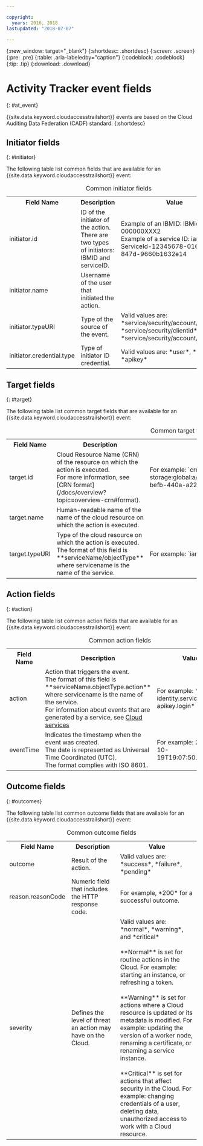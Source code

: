 ```yaml
---

copyright:
  years: 2016, 2018
lastupdated: "2018-07-07"

---
```


{:new_window: target="_blank"}
{:shortdesc: .shortdesc}
{:screen: .screen}
{:pre: .pre}
{:table: .aria-labeledby="caption"}
{:codeblock: .codeblock}
{:tip: .tip}
{:download: .download}



# Activity Tracker event fields
{: #at_event}

{{site.data.keyword.cloudaccesstrailshort}} events are based on the Cloud Auditing Data Federation (CADF) standard. 
{:shortdesc}

## Initiator fields
{: #initiator}

The following table list common fields that are available for an {{site.data.keyword.cloudaccesstrailshort}} event:

<table>
  <caption>Common initiator fields</caption>
  <tr>
    <th>Field Name</th>
	  <th>Description</th>
    <th>Value</th>
  </tr>
  <tr>
    <td>initiator.id</td>
	  <td>ID of the initiator of the action. </br>There are two types of initiators: IBMID and serviceID.</td>
    <td>Example of an IBMID: IBMid-000000XXX2 </br>Example of a service ID: iam-ServiceId-12345678-0165-4c89-847d-9660b1632e14</td>
  </tr>
  <tr>
    <td>initiator.name</td>
	  <td>Username of the user that initiated the action.</td>
    <td></td>
  </tr>
  <tr>
    <td>initiator.typeURI</td>
	  <td>Type of the source of the event.</td>
    <td>Valid values are: *service/security/account/user*, *service/security/clientid*, *service/security/account/serviceid*</td>
  </tr>
  <tr>
    <td>initiator.credential.type</td>
	  <td>Type of initiator ID credential. </td>
    <td>Valid values are: *user*, *token*, *apikey*</td>
  </tr>
</table>

## Target fields
{: #target}

The following table list common target fields that are available for an {{site.data.keyword.cloudaccesstrailshort}} event:

<table>
  <caption>Common target fields</caption>
  <tr>
    <th>Field Name</th>
	  <th>Description</th>
    <th>Value</th>
  </tr>
  <tr>
    <td>target.id</td>
	  <td>Cloud Resource Name (CRN) of the resource on which the action is executed. </br>For more information, see [CRN format](/docs/overview?topic=overview-crn#format).</td>
    <td>For example: `crn:v1:bluemix:public:cloud-object-storage:global:a/12345678e6232019c6567c9123456789:fr56et47-befb-440a-a223c-12345678dae1:bucket:bucket1`</td>
  </tr>
  <tr>
    <td>target.name</td>
	  <td>Human-readable name of the name of the cloud resource on which the action is executed.</td>
    <td></td>
  </tr>
  <tr>
    <td>target.typeURI</td>
    <td>Type of the cloud resource on which the action is executed. </br>The format of this field is **serviceName/objectType** where servicename is the name of the service. </td>
	  <td>For example: `iam-am/policy` or `cloud-object-storage/bucket/acl`</td>
  </tr>
</table>
 
## Action fields
{: #action}

The following table list common action fields that are available for an {{site.data.keyword.cloudaccesstrailshort}} event:

<table>
  <caption>Common action fields</caption>
  <tr>
    <th>Field Name</th>
	  <th>Description</th>
    <th>Value</th>
  </tr>
  <tr>
    <td>action</td>
	  <td>Action that triggers the event. </br>The format of this field is **serviceName.objectType.action** where servicename is the name of the service. </br>For information about events that are generated by a service, see <a href="/docs/services/cloud-activity-tracker?topic=cloud-activity-tracker-cloud_services#cloud_services">Cloud services</a></td>
    <td>For example: *iam-identity.serviceid-apikey.login*</td>
  </tr>
  <tr>
    <td>eventTime</td>
	  <td>Indicates the timestamp when the event was created. </br>The date is represented as Universal Time Coordinated (UTC). </br>The format complies with ISO 8601.</td>
    <td>For example: 2017-10-19T19:07:50.32+0000<td>
  </tr>
</table>

## Outcome fields
{: #outcomes}

The following table list common outcome fields that are available for an {{site.data.keyword.cloudaccesstrailshort}} event:

<table>
  <caption>Common outcome fields</caption>
  <tr>
    <th>Field Name</th>
	  <th>Description</th>
    <th>Value</th>
  </tr>
  <tr>
    <td>outcome</td>
	  <td>Result of the action. </td>
    <td>Valid values are: *success*, *failure*, *pending*</td>
  </tr>
  <tr>
    <td>reason.reasonCode</td>
	  <td>Numeric field that includes the HTTP response code. </td>
    <td>For example, *200* for a successful outcome.</td>
  </tr>
  <tr>
    <td>severity</td>
	  <td>Defines the level of threat an action may have on the Cloud.  </td>
    <td>Valid values are: *normal*, *warning*, and *critical* </br></br>**Normal** is set for routine actions in the Cloud. For example: starting an instance, or refreshing a token. </br></br>**Warning** is set for actions where a Cloud resource is updated or its metadata is modified. For example: updating the version of a worker node, renaming a certificate, or renaming a service instance. </br></br>**Critical** is set for actions that affect security in the Cloud. For example: changing credentials of a user, deleting data, unauthorized access to work with a Cloud resource. </td>
  </tr>
</table>
